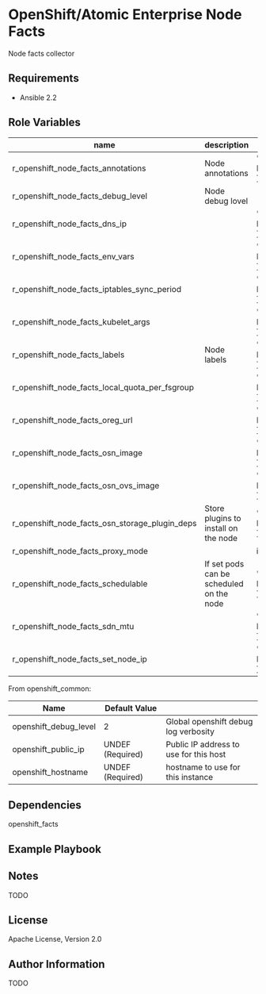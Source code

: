 OpenShift/Atomic Enterprise Node Facts
================================

Node facts collector

Requirements
------------

* Ansible 2.2

Role Variables
--------------

| name                                           | description                              | default      | required |
|------------------------------------------------|------------------------------------------|--------------|----------|
| r_openshift_node_facts_annotations             | Node annotations                         | "{{ None }}" |          |
| r_openshift_node_facts_debug_level             | Node debug lovel                         |              |          |
| r_openshift_node_facts_dns_ip                  |                                          | "{{ None }}" |          |
| r_openshift_node_facts_env_vars                |                                          | "{{ None }}" |          |
| r_openshift_node_facts_iptables_sync_period    |                                          | "{{ None }}" |          |
| r_openshift_node_facts_kubelet_args            |                                          | "{{ None }}" |          |
| r_openshift_node_facts_labels                  | Node labels                              | "{{ None }}" |          |
| r_openshift_node_facts_local_quota_per_fsgroup |                                          | "{{ None }}" |          |
| r_openshift_node_facts_oreg_url                |                                          | "{{ None }}" |          |
| r_openshift_node_facts_osn_image               |                                          | "{{ None }}" |          |
| r_openshift_node_facts_osn_ovs_image           |                                          | "{{ None }}" |          |
| r_openshift_node_facts_osn_storage_plugin_deps | Store plugins to install on the node     | "{{ None }}" |          |
| r_openshift_node_facts_proxy_mode              |                                          | iptables     |          |
| r_openshift_node_facts_schedulable             | If set pods can be scheduled on the node | "{{ None }}" |          |
| r_openshift_node_facts_sdn_mtu                 |                                          | "{{ None }}" |          |
| r_openshift_node_facts_set_node_ip             |                                          | "{{ None }}" |          |


From openshift_common:

| Name                          |  Default Value      |                     |
|-------------------------------|---------------------|---------------------|
| openshift_debug_level         | 2                   | Global openshift debug log verbosity |
| openshift_public_ip           | UNDEF (Required)    | Public IP address to use for this host |
| openshift_hostname            | UNDEF (Required)    | hostname to use for this instance |

Dependencies
------------

openshift_facts

Example Playbook
----------------

Notes
-----

TODO

License
-------

Apache License, Version 2.0

Author Information
------------------

TODO
